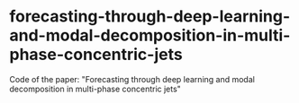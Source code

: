 # forecasting-through-deep-learning-and-modal-decomposition-in-multi-phase-concentric-jets
Code of the paper: "Forecasting through deep learning and modal decomposition in multi-phase concentric jets"
